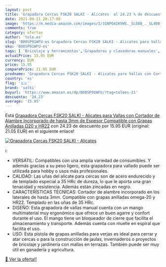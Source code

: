 ```yaml
---
layout: post
title: 'Grapadora Cercas FSK20 SALKI - Alicates  al 24.23 % de descuento'
date: 2021-09-21 20:17:08
image: 'https://m.media-amazon.com/images/I/31NPG4IKVWS._SL500_._SL400_.jpg'
comments: true
category: ofertas
author: 'tole.es'
slug: 'B00SP91WFU-es Grapadora Cercas FSK20 SALKI - Alicates para Vallas con...'
sku: 'B00SP91WFU-es'
tags: [ 'Bricolaje y herramientas','Grapadoras y clavadoras manuales','Herramientas de mano','Herramientas manuales y eléctricas','grapadora','salki', ]
actualPrice: 15.95 EUR
currency: EUR
price: 15.95
comparePrice: 21.05 EUR
prodname: 'Grapadora Cercas FSK20 SALKI - Alicates para Vallas con Cortador de Alambre Incorporado de hasta 3mm de Espesor  Compatible con Grapas Anilladas Ω20 y HR22'
country: 'es'
flag: '🇪🇸'
brand: 'salki'
buyurl: 'https://www.amazon.es/dp/B00SP91WFU/?tag=tolees-21'
descuento: '24.23'
average: '15.95'
---
```


Está [Grapadora Cercas FSK20 SALKI - Alicates para Vallas con Cortador de Alambre Incorporado de hasta 3mm de Espesor  Compatible con Grapas Anilladas Ω20 y HR22](https://www.amazon.es/dp/B00SP91WFU/?tag=tolees-21) con 24.23 de descuento por 15.95 EUR (original: 21.05 EUR) en el siguiente enlace!

[![Grapadora Cercas FSK20 SALKI - Alicates ](https://m.media-amazon.com/images/I/31NPG4IKVWS._SL500_._SL400_.jpg)](https://www.amazon.es/dp/B00SP91WFU/?tag=tolees-21)

ℹ️:

- VERSÁTIL: Compatibles con una amplia variedad de consumibles. Y además gracias a su peso ligero, esta grapadora para vallado puede ser utilizada para hobby o usos más profesionales.
- CALIDAD: Las uñas del alicate para cercas son de acero endurecido y de templado especial a 35 HRc de dureza, lo que le aporta una gran tenacidad y resistencia. Además están zincadas en negro.
- CARACTERÍSTICAS TÉCNICAS: Cortador de alambre incorporado en los laterales de hasta 3mm. Compatible con grapas anilladas omega-20 y HR22. Templado en las uñas de 35 HRc.
- DISEÑO: Esta grapadora de vallas manual cuenta con un mango multimaterial muy ergonómico que ofrece un buen agarre y confort durante el uso. El mango tiene un bloqueador de cierre que facilita el almacenamiento y transporte. Además cuenta con muelle en espiral que facilita el uso.
- USO: Esta pistola de grapas anilladas para verjas es ideal para cerrar y atar cercas o para la construcción de jaulas, invernaderos o proyectos de bricolaje y jardinería con mallas en terrazas. También puede ser muy útil en ganadería y agricultura.

[🛒 Ver la oferta!!](https://www.amazon.es/dp/B00SP91WFU/?tag=tolees-21)
